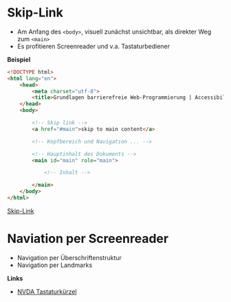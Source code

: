 # Skip-Link

* Am Anfang des `<body>`, visuell zunächst unsichtbar, als direkter Weg zum `<main>`
* Es profitieren Screenreader und v.a. Tastaturbediener

**Beispiel**

```html
<!DOCTYPE html>
<html lang="en">
    <head>
        <meta charset="utf-8">
        <title>Grundlagen barrierefreie Web-Programmierung | Accessibility Club</title>
    </head>
    <body>

        <!-- Skip link -->
        <a href="#main">skip to main content</a>

        <!-- Kopfbereich und Navigation ... -->

        <!-- Hauptinhalt des Dokuments -->
        <main id="main" role="main">

            <!-- Inhalt -->

        </main>
    </body>
</html>
```

[Skip-Link](https://cdn.rawgit.com/a11yclub/a11y-basics-workshop/master/examples/navigation.html)

# Naviation per Screenreader

* Navigation per Überschriftenstruktur
* Navigation per Landmarks

**Links**

* [NVDA Tastaturkürzel](http://webaim.org/resources/shortcuts/nvda)